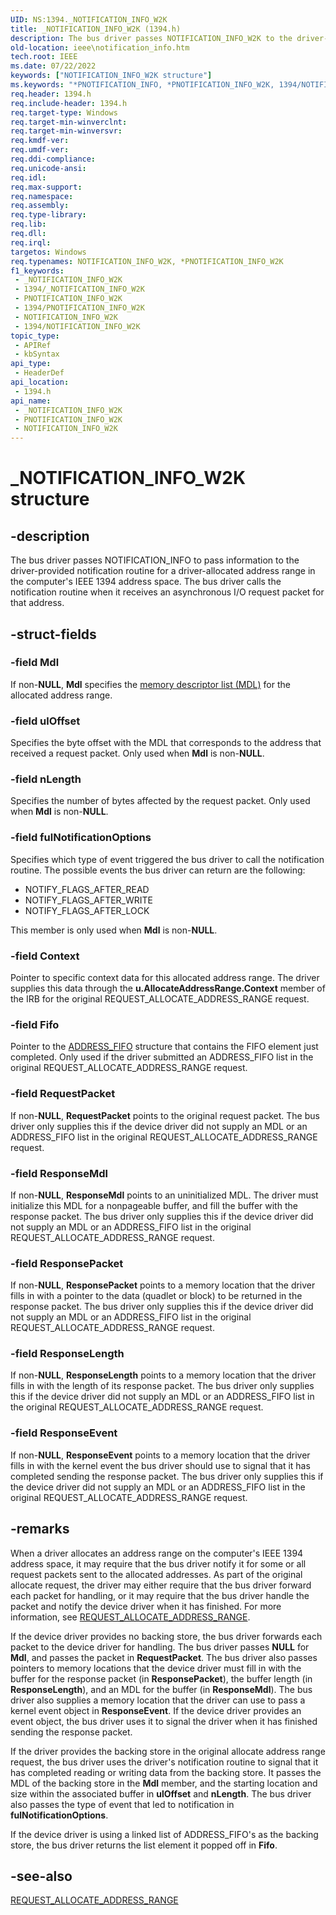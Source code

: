 ```yaml
---
UID: NS:1394._NOTIFICATION_INFO_W2K
title: _NOTIFICATION_INFO_W2K (1394.h)
description: The bus driver passes NOTIFICATION_INFO_W2K to the driver-provided notification routine for a driver-allocated address range in an IEEE 1394 address space.
old-location: ieee\notification_info.htm
tech.root: IEEE
ms.date: 07/22/2022
keywords: ["NOTIFICATION_INFO_W2K structure"]
ms.keywords: "*PNOTIFICATION_INFO, *PNOTIFICATION_INFO_W2K, 1394/NOTIFICATION_INFO, 1394/PNOTIFICATION_INFO, 1394stct_db1356d4-c42d-46a4-bbc4-ed8452dc2212.xml, IEEE.notification_info, NOTIFICATION_INFO, NOTIFICATION_INFO structure [Buses], NOTIFICATION_INFO_W2K, NOTIFICATION_INFO_WXP, PNOTIFICATION_INFO, PNOTIFICATION_INFO structure pointer [Buses], _NOTIFICATION_INFO_W2K"
req.header: 1394.h
req.include-header: 1394.h
req.target-type: Windows
req.target-min-winverclnt: 
req.target-min-winversvr: 
req.kmdf-ver: 
req.umdf-ver: 
req.ddi-compliance: 
req.unicode-ansi: 
req.idl: 
req.max-support: 
req.namespace: 
req.assembly: 
req.type-library: 
req.lib: 
req.dll: 
req.irql: 
targetos: Windows
req.typenames: NOTIFICATION_INFO_W2K, *PNOTIFICATION_INFO_W2K
f1_keywords:
 - _NOTIFICATION_INFO_W2K
 - 1394/_NOTIFICATION_INFO_W2K
 - PNOTIFICATION_INFO_W2K
 - 1394/PNOTIFICATION_INFO_W2K
 - NOTIFICATION_INFO_W2K
 - 1394/NOTIFICATION_INFO_W2K
topic_type:
 - APIRef
 - kbSyntax
api_type:
 - HeaderDef
api_location:
 - 1394.h
api_name:
 - _NOTIFICATION_INFO_W2K
 - PNOTIFICATION_INFO_W2K
 - NOTIFICATION_INFO_W2K
---
```


# _NOTIFICATION_INFO_W2K structure

## -description

The bus driver passes NOTIFICATION_INFO to pass information to the driver-provided notification routine for a driver-allocated address range in the computer's IEEE 1394 address space. The bus driver calls the notification routine when it receives an asynchronous I/O request packet for that address.

## -struct-fields

### -field Mdl

If non-**NULL**, **Mdl** specifies the [memory descriptor list (MDL)](/windows-hardware/drivers/) for the allocated address range.

### -field ulOffset

Specifies the byte offset with the MDL that corresponds to the address that received a request packet. Only used when **Mdl** is non-**NULL**.

### -field nLength

Specifies the number of bytes affected by the request packet. Only used when **Mdl** is non-**NULL**.

### -field fulNotificationOptions

Specifies which type of event triggered the bus driver to call the notification routine. The possible events the bus driver can return are the following:

- NOTIFY_FLAGS_AFTER_READ
- NOTIFY_FLAGS_AFTER_WRITE
- NOTIFY_FLAGS_AFTER_LOCK

This member is only used when **Mdl** is non-**NULL**.

### -field Context

Pointer to specific context data for this allocated address range. The driver supplies this data through the **u.AllocateAddressRange.Context** member of the IRB for the original REQUEST_ALLOCATE_ADDRESS_RANGE request.

### -field Fifo

Pointer to the [ADDRESS_FIFO](./ns-1394-_address_fifo.md) structure that contains the FIFO element just completed. Only used if the driver submitted an ADDRESS_FIFO list in the original REQUEST_ALLOCATE_ADDRESS_RANGE request.

### -field RequestPacket

If non-**NULL**, **RequestPacket** points to the original request packet. The bus driver only supplies this if the device driver did not supply an MDL or an ADDRESS_FIFO list in the original REQUEST_ALLOCATE_ADDRESS_RANGE request.

### -field ResponseMdl

If non-**NULL**, **ResponseMdl** points to an uninitialized MDL. The driver must initialize this MDL for a nonpageable buffer, and fill the buffer with the response packet. The bus driver only supplies this if the device driver did not supply an MDL or an ADDRESS_FIFO list in the original REQUEST_ALLOCATE_ADDRESS_RANGE request.

### -field ResponsePacket

If non-**NULL**, **ResponsePacket** points to a memory location that the driver fills in with a pointer to the data (quadlet or block) to be returned in the response packet. The bus driver only supplies this if the device driver did not supply an MDL or an ADDRESS_FIFO list in the original REQUEST_ALLOCATE_ADDRESS_RANGE request.

### -field ResponseLength

If non-**NULL**, **ResponseLength** points to a memory location that the driver fills in with the length of its response packet. The bus driver only supplies this if the device driver did not supply an MDL or an ADDRESS_FIFO list in the original REQUEST_ALLOCATE_ADDRESS_RANGE request.

### -field ResponseEvent

If non-**NULL**, **ResponseEvent** points to a memory location that the driver fills in with the kernel event the bus driver should use to signal that it has completed sending the response packet. The bus driver only supplies this if the device driver did not supply an MDL or an ADDRESS_FIFO list in the original REQUEST_ALLOCATE_ADDRESS_RANGE request.

## -remarks

When a driver allocates an address range on the computer's IEEE 1394 address space, it may require that the bus driver notify it for some or all request packets sent to the allocated addresses. As part of the original allocate request, the driver may either require that the bus driver forward each packet for handling, or it may require that the bus driver handle the packet and notify the device driver when it has finished. For more information, see [REQUEST_ALLOCATE_ADDRESS_RANGE](./ni-1394-ioctl_1394_class.md).

If the device driver provides no backing store, the bus driver forwards each packet to the device driver for handling. The bus driver passes **NULL** for **Mdl**, and passes the packet in **RequestPacket**. The bus driver also passes pointers to memory locations that the device driver must fill in with the buffer for the response packet (in **ResponsePacket**), the buffer length (in **ResponseLength**), and an MDL for the buffer (in **ResponseMdl**). The bus driver also supplies a memory location that the driver can use to pass a kernel event object in **ResponseEvent**. If the device driver provides an event object, the bus driver uses it to signal the driver when it has finished sending the response packet.

If the driver provides the backing store in the original allocate address range request, the bus driver uses the driver's notification routine to signal that it has completed reading or writing data from the backing store. It passes the MDL of the backing store in the **Mdl** member, and the starting location and size within the associated buffer in **ulOffset** and **nLength**. The bus driver also passes the type of event that led to notification in **fulNotificationOptions**.

If the device driver is using a linked list of ADDRESS_FIFO's as the backing store, the bus driver returns the list element it popped off in **Fifo**.

## -see-also

[REQUEST_ALLOCATE_ADDRESS_RANGE](./ni-1394-ioctl_1394_class.md)